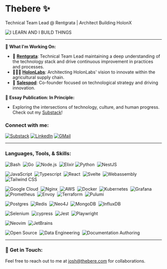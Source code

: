 <h1>Thebere ✨</h1>
<p>Technical Team Lead @ Rentgrata | Architect Building HolonX</p>

![I LEARN AND I BUILD THINGS](https://img.shields.io/badge/I%20LEARN%20AND%20I%20BUILD%20THINGS-passing-brightgreen)

<hr />

🌟 **What I'm Working On:**
- 🤖 **[Rentgrata](https://rentgrata.com/)**: Technical Team Lead maintaining a deep understanding of the technology stack and drive continuous improvement in practices and processes.
- 👨🏾‍💻‍ **[HolonLabs](holonlabs.xyz)**: Architecting HolonLabs' vision to innovate within the agricultural supply chain.   
- 🚀 **[Salespod](https://salespod.co/)**: Co-founder focused on technological strategy and driving innovation.

📝 **Essay Publication: In Principle:**
- Exploring the intersections of technology, culture, and human progress. Check out my [Substack](https://thebere.substack.com/)!

### Connect with me:
[![Substack](https://img.shields.io/badge/Substack-%23006f5c.svg?style=flat&logo=substack&logoColor=FF6719)](https://thebere.substack.com/)
[![LinkedIn](https://img.shields.io/badge/linkedin-%230077B5.svg?style=flat&logo=linkedin&logoColor=white)](https://www.linkedin.com/in/joshuaudensi)
[![GMail](https://img.shields.io/badge/Gmail-D14836?style=flate&logo=gmail&logoColor=white)](mailto:josh@thebere.com)

<hr />


### Languages, Tools, & Skills:
[//]: # (###### Backend)
![Bash](https://img.shields.io/badge/Bash-05122A.svg?style=flat&logo=gnu-bash&logoColor=white)&nbsp;
![Go](https://img.shields.io/badge/go-05122A.svg?style=flat&logo=go&logoColor=white)&nbsp;
![Node.js](https://img.shields.io/badge/-Node.js-05122A?style=flat&logo=node.js)&nbsp;
![Elixir](https://img.shields.io/badge/Elixir-05122A.svg?style=flat&logo=elixir&logoColor=white)
![Python](https://img.shields.io/badge/-Python-05122A?style=flat&logo=python)&nbsp;
![NestJS](https://img.shields.io/badge/nestjs-05122A.svg?style=flat&logo=nestjs&logoColor=white)


[//]: # (###### Frontend)
![JavaScript](https://img.shields.io/badge/-JavaScript-05122A?style=flat&logo=javascript)&nbsp;
![Typescript](https://img.shields.io/badge/-Typescript-05122A?style=flat&logo=typescript)&nbsp;
![React](https://img.shields.io/badge/-React-05122A?style=flat&logo=react)&nbsp;
![Svelte](https://img.shields.io/badge/-Svelte-05122A?style=flat&logo=svelte)&nbsp;
![Webassembly](https://img.shields.io/badge/-Webassembly-05122A?style=flat&logo=webassembly)&nbsp;
![Tailwind CSS](https://img.shields.io/badge/-TailwindCSS-05122A?style=flat&logo=tailwindcss)&nbsp;

[//]: # (###### Cloud, Data, & Infra Engineering)
![Google Cloud](https://img.shields.io/badge/GoogleCloud-05122A.svg?style=flat&logo=google-cloud&logoColor=white)&nbsp;
![Nginx](https://img.shields.io/badge/nginx-05122A.svg?style=flat&logo=nginx&logoColor=white)&nbsp;
![AWS](https://img.shields.io/badge/AWS-05122A.svg?style=flat&logo=amazon-aws&logoColor=white)&nbsp;
![Docker](https://img.shields.io/badge/docker-05122A.svg?style=flat&logo=docker&logoColor=white)&nbsp;
![Kubernetes](https://img.shields.io/badge/kubernetes-05122A.svg?style=flat&logo=kubernetes&logoColor=white)&nbsp;
![Grafana](https://img.shields.io/badge/grafana-05122A.svg?style=flat&logo=grafana&logoColor=white)&nbsp;
![Prometheus](https://img.shields.io/badge/Prometheus-05122A?style=flat&logo=Prometheus&logoColor=white)&nbsp;
![Envoy](https://img.shields.io/badge/Envoy-05122A.svg?style=flat&logo=envoyproxy&logoColor=white)&nbsp;
![Terraform](https://img.shields.io/badge/Terraform-05122A.svg?style=flat&logo=terraform&logoColor=white)&nbsp;
![Pulumi](https://img.shields.io/badge/Pulumi-05122A.svg?style=flat&logo=pulumi&logoColor=white)&nbsp;


[//]: # (###### Database)
![Postgres](https://img.shields.io/badge/postgres-05122A.svg?style=flat&logo=postgresql&logoColor=white)&nbsp;
![Redis](https://img.shields.io/badge/redis-05122A.svg?style=flat&logo=redis&logoColor=white)&nbsp;
![Neo4J](https://img.shields.io/badge/Neo4j-05122A?style=flat&logo=neo4j&logoColor=white)&nbsp;
![MongoDB](https://img.shields.io/badge/MongoDB-05122A.svg?style=flat&logo=mongodb&logoColor=white)&nbsp;
![InfluxDB](https://img.shields.io/badge/InfluxDB-05122A?style=flat&logo=InfluxDB&logoColor=white)&nbsp;

[//]: # (###### Testing)
![Selenium](https://img.shields.io/badge/-selenium-05122A?style=flat&logo=selenium&logoColor=white)&nbsp;
![cypress](https://img.shields.io/badge/-cypress-05122A?style=flat&logo=cypress&logoColor=058a5e)&nbsp;
![Jest](https://img.shields.io/badge/-jest-05122A?style=flat&logo=jest&logoColor=white)&nbsp;
![Playwright](https://img.shields.io/badge/Playwright-05122A?style=flat&logo=Playwright&logoColor=white)&nbsp;

[//]: # (###### Tools)
![Neovim](https://img.shields.io/badge/NeoVim-05122A.svg?&style=flat&logo=neovim&logoColor=white)&nbsp;
![JetBrains](https://img.shields.io/badge/JetBrains-black?style=flat&logo=jetbrains&logoColor=white)&nbsp;

[//]: # (###### Ecosystems)
![Open Source](https://img.shields.io/badge/Open%20Source-3DA639?style=flat)&nbsp;
![Data Engineering](https://img.shields.io/badge/Data%20Engineering-00758F?style=flat)&nbsp;
![Documentation Authoring](https://img.shields.io/badge/Documentation%20Authoring-%23006f5c?style=flat&logo=markdown&logoColor=white)&nbsp;

<hr />

### 🤝️ **Get in Touch:**
Feel free to reach out to me at [josh@thebere.com](mailto:josh@thebere.com) for collaborations.
